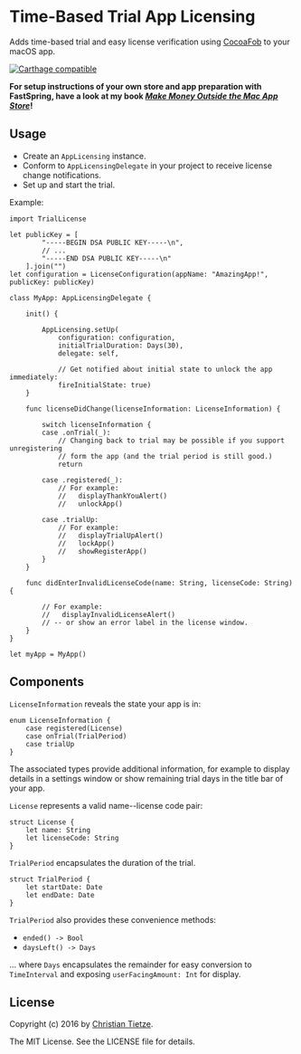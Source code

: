 # Time-Based Trial App Licensing

Adds time-based trial and easy license verification using [CocoaFob](https://github.com/glebd/cocoafob) to your macOS app.

[![Carthage compatible](https://img.shields.io/badge/Carthage-compatible-4BC51D.svg?style=flat)](https://github.com/Carthage/Carthage)

**For setup instructions of your own store and app preparation with FastSpring, have a look at my book [_Make Money Outside the Mac App Store_](https://christiantietze.de/books/make-money-outside-mac-app-store-fastspring/)!**

## Usage 

* Create an `AppLicensing` instance.
* Conform to `AppLicensingDelegate` in your project to receive license change notifications.
* Set up and start the trial.

Example:

    import TrialLicense

    let publicKey = [
            "-----BEGIN DSA PUBLIC KEY-----\n",
            // ...
            "-----END DSA PUBLIC KEY-----\n"
        ].join("")
    let configuration = LicenseConfiguration(appName: "AmazingApp!", publicKey: publicKey)
    
    class MyApp: AppLicensingDelegate {
        
        init() {
            
            AppLicensing.setUp(
                configuration: configuration,
                initialTrialDuration: Days(30),
                delegate: self,
                
                // Get notified about initial state to unlock the app immediately:
                fireInitialState: true)
        }
        
        func licenseDidChange(licenseInformation: LicenseInformation) {
            
            switch licenseInformation {
            case .onTrial(_):
                // Changing back to trial may be possible if you support unregistering
                // form the app (and the trial period is still good.)
                return
    
            case .registered(_):
                // For example:
                //   displayThankYouAlert()
                //   unlockApp()
    
            case .trialUp:
                // For example:
                //   displayTrialUpAlert()
                //   lockApp()
                //   showRegisterApp()
            }
        }
        
        func didEnterInvalidLicenseCode(name: String, licenseCode: String) {
            
            // For example:
            //   displayInvalidLicenseAlert()
            // -- or show an error label in the license window.
        }
    }
    
    let myApp = MyApp()

## Components

`LicenseInformation` reveals the state your app is in:

    enum LicenseInformation {
        case registered(License)
        case onTrial(TrialPeriod)
        case trialUp
    }

The associated types provide additional information, for example to display details in a settings window or show remaining trial days in the title bar of your app.

`License` represents a valid name--license code pair:

    struct License {
        let name: String
        let licenseCode: String
    }

`TrialPeriod` encapsulates the duration of the trial.

    struct TrialPeriod {
        let startDate: Date
        let endDate: Date
    }

`TrialPeriod` also provides these convenience methods:

* `ended() -> Bool`
* `daysLeft() -> Days`

... where `Days` encapsulates the remainder for easy conversion to `TimeInterval` and exposing `userFacingAmount: Int` for display.

## License

Copyright (c) 2016 by [Christian Tietze](http://christiantietze.de/).

The MIT License. See the LICENSE file for details.
